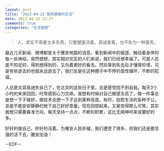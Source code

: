```yaml
---
layout: post
title: "2013-04-22 我所理解的生活"
date: 2013-04-22 22:27
comments: true
categories: "生活随想"
---
```


>人，其实不需要太多东西，只要健康活着，真诚爱着，也不失为一种富有。

最近几天新闻、微博都是关于雅安地震的消息，看到新闻中的报道，触动着身体的每一处神经。突然想想，其实相对灾区的人们来说，我们已经很幸福了。可是人总是不知足的，得到想得到的，又向着更好的看去。然后等到失去后才懂得珍惜，可是有些逝去的也就永远逝去了，我们总是在这种圈子中不停的恶性循环，不断的犯错。

<!--more-->

人总是太容易迷失自己了，在北京的这些日子里，总是感觉找不到自我。每天3个小时的来来回回，时常感到心力交瘁。我想有时候对自己期望太高了，做一件事总是想一下子做好，做技术总想一下子达到某种高度。有时，抱怨生活的各种不公，总是不能安安静静的放下自己好好思量。现在回想起来，又是觉得那么可笑。其实我想只需要看准方向，每天坚持一点点，不断的积累，这比无病呻吟来说要好的多。

好好的做自己，好好的活着。为雅安人民祈福，我们遭受了很多，但我们还是要坚强的活下去，雅安加油！

--EOF--